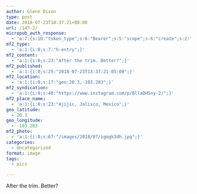```yaml
---
author: Glenn Dixon
type: post
date: 2018-07-23T18:37:21+00:00
url: /147-2/
micropub_auth_response:
  - 'a:7:{s:10:"token_type";s:6:"Bearer";s:5:"scope";s:6:"create";s:2:"me";s:28:"https://glenn.thedixons.net/";s:9:"issued_by";s:55:"https://glenn.thedixons.net/wp-json/indieauth/1.0/token";s:9:"client_id";s:23:"https://ownyourgram.com";s:9:"issued_at";i:1532300352;s:4:"user";i:1;}'
mf2_type:
  - 'a:1:{i:0;s:7:"h-entry";}'
mf2_content:
  - 'a:1:{i:0;s:23:"After the trim. Better?";}'
mf2_published:
  - 'a:1:{i:0;s:25:"2018-07-23T13:37:21-05:00";}'
mf2_location:
  - 'a:1:{i:0;s:17:"geo:20.3,-103.283";}'
mf2_syndication:
  - 'a:1:{i:0;s:40:"https://www.instagram.com/p/BllaDHSny-2/";}'
mf2_place_name:
  - 'a:1:{i:0;s:23:"Ajijic, Jalisco, Mexico";}'
geo_latitude:
  - 20.3
geo_longitude:
  - -103.283
mf2_photo:
  - 'a:1:{i:0;s:67:"/images/2018/07/igmgk3dh.jpg";}'
categories:
  - Uncategorized
format: image
tags:
  - pics

---
```

After the trim. Better?